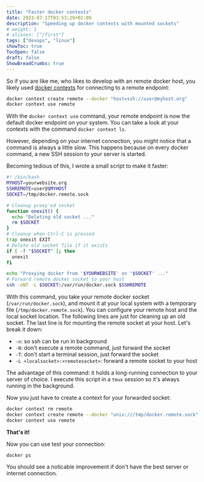 ```yaml
---
title: "Faster docker contexts"
date: 2023-07-17T03:53:29+02:00
description: "Speeding up docker contexts with mounted sockets"
# weight: 1
# aliases: ["/first"]
tags: ["devops", "linux"]
showToc: true
TocOpen: false
draft: false
ShowBreadCrumbs: true
---
```


So if you are like me, who likes to develop with an remote docker host, you likely used 
[docker contexts](https://docs.docker.com/engine/context/working-with-contexts/) for connecting to a remote endpoint:
```bash
docker context create remote --docker "host=ssh://user@myhost.org"
docker context use remote
```
With the `docker context use` command, your remote endpoint is now the default docker endpoint on your system.
You can take a look at your contexts with the command `docker context ls`.


However, depending on your internet connection, you might notice that a command is always a little slow.
This happens because on every docker command, a new SSH session to your server is started.

Becoming tedious of this, I wrote a small script to make it faster:
```bash
#! /bin/bash
MYHOST=yourwebsite.org
SSHREMOTE=user@$MYHOST
SOCKET=/tmp/docker.remote.sock

# Cleanup proxy'ed socket
function onexit() {
  echo "Deleting old socket ..."
  rm $SOCKET
}
# Cleanup when Ctrl-C is pressed
trap onexit EXIT
# Delete old socket file if it exists
if [ -f "$SOCKET" ]; then  
  onexit
fi

echo "Proxying docker from '$YOURWEBSITE' on '$SOCKET' ..."
# Forward remote docker socket to your host
ssh -nNT -L $SOCKET:/var/run/docker.sock $SSHREMOTE
```

With this command, you take your remote docker socket (`/var/run/docker.sock`), 
and mount it at your local system with a temporary file (`/tmp/docker.remote.sock`).
You can configure your remote host and the local socket location. The following lines are just for cleaning up an old socket.
The last line is for mounting the remote socket at your host. Let's break it down:
- `-n`: so ssh can be run in background
- `-N`: don't execute a remote command, just forward the socket
- `-T`: don't start a terminal session, just forward the socket
- `-L <localsocket>:<remotesocket>`: forward a remote socket to your host

The advantage of this command: it holds a long-running connection to your server of choice.
I execute this script in a `tmux` session so it's always running in the background.

Now you just have to create a context for your forwarded socket:
```bash
docker context rm remote
docker context create remote --docker "unix:///tmp/docker.remote.sock"
docker context use remote
```

**That's it!**

Now you can use test your connection:

```
docker ps
```

You should see a noticable improvement if don't have the best server or internet connection.
